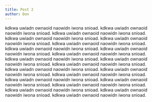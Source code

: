 ```yaml
---
title: Post 2
author: Don
---
```

kdkwa uwiadn ownaoid naowidn iwona snioad. kdkwa uwiadn ownaoid naowidn iwona snioad. kdkwa uwiadn ownaoid naowidn iwona snioad. kdkwa uwiadn ownaoid naowidn iwona snioad. kdkwa uwiadn ownaoid naowidn iwona snioad. kdkwa uwiadn ownaoid naowidn iwona snioad. kdkwa uwiadn ownaoid naowidn iwona snioad. 
kdkwa uwiadn ownaoid naowidn iwona snioad. kdkwa uwiadn ownaoid naowidn iwona snioad. kdkwa uwiadn ownaoid naowidn iwona snioad. kdkwa uwiadn ownaoid naowidn iwona snioad. kdkwa uwiadn ownaoid naowidn iwona snioad. kdkwa uwiadn ownaoid naowidn iwona snioad. kdkwa uwiadn ownaoid naowidn iwona snioad. 
kdkwa uwiadn ownaoid naowidn iwona snioad. kdkwa uwiadn ownaoid naowidn iwona snioad. kdkwa uwiadn ownaoid naowidn iwona snioad. kdkwa uwiadn ownaoid naowidn iwona snioad. kdkwa uwiadn ownaoid naowidn iwona snioad. kdkwa uwiadn ownaoid naowidn iwona snioad. kdkwa uwiadn ownaoid naowidn iwona snioad. 